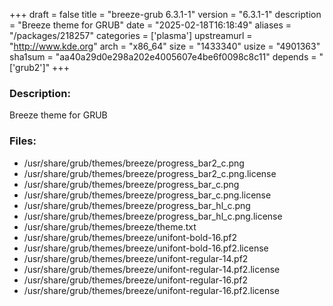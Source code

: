 +++
draft = false
title = "breeze-grub 6.3.1-1"
version = "6.3.1-1"
description = "Breeze theme for GRUB"
date = "2025-02-18T16:18:49"
aliases = "/packages/218257"
categories = ['plasma']
upstreamurl = "http://www.kde.org"
arch = "x86_64"
size = "1433340"
usize = "4901363"
sha1sum = "aa40a29d0e298a202e4005607e4be6f0098c8c11"
depends = "['grub2']"
+++
### Description: 
Breeze theme for GRUB

### Files: 
* /usr/share/grub/themes/breeze/progress_bar2_c.png
* /usr/share/grub/themes/breeze/progress_bar2_c.png.license
* /usr/share/grub/themes/breeze/progress_bar_c.png
* /usr/share/grub/themes/breeze/progress_bar_c.png.license
* /usr/share/grub/themes/breeze/progress_bar_hl_c.png
* /usr/share/grub/themes/breeze/progress_bar_hl_c.png.license
* /usr/share/grub/themes/breeze/theme.txt
* /usr/share/grub/themes/breeze/unifont-bold-16.pf2
* /usr/share/grub/themes/breeze/unifont-bold-16.pf2.license
* /usr/share/grub/themes/breeze/unifont-regular-14.pf2
* /usr/share/grub/themes/breeze/unifont-regular-14.pf2.license
* /usr/share/grub/themes/breeze/unifont-regular-16.pf2
* /usr/share/grub/themes/breeze/unifont-regular-16.pf2.license
